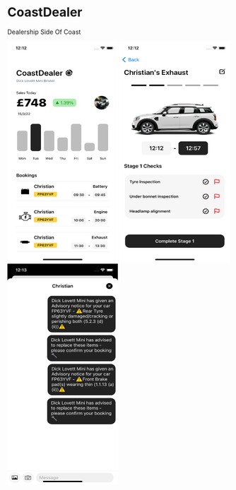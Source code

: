 # CoastDealer
 Dealership Side Of Coast

<img src="https://github.com/jesusrafaelchris/CoastDealer/blob/main/cd1.png" width="250" height="500"> <img src="https://github.com/jesusrafaelchris/CoastDealer/blob/main/cd2.png" width="250" height="500"> <img src="https://github.com/jesusrafaelchris/CoastDealer/blob/main/cd3.png" width="250" height="500">
